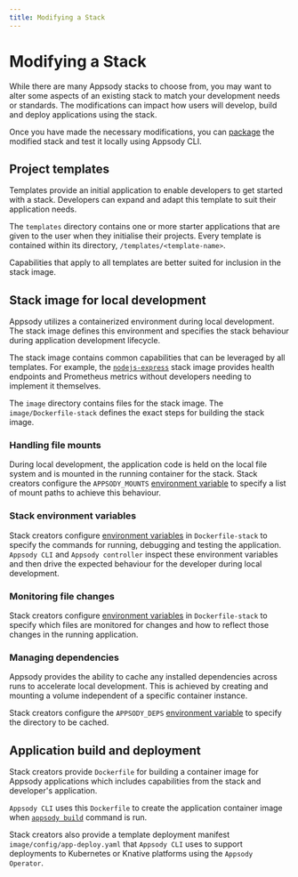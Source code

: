 ```yaml
---
title: Modifying a Stack
---
```


# Modifying a Stack
While there are many Appsody stacks to choose from, you may want to alter some aspects of an existing stack to match your development needs or standards. The modifications can impact how users will develop, build and deploy applications using the stack.

Once you have made the necessary modifications, you can [package](/content/docs/stacks/package.md) the modified stack and test it locally using Appsody CLI.

## Project templates
Templates provide an initial application to enable developers to get started with a stack. Developers can expand and adapt this template to suit their application needs.

The `templates` directory contains one or more starter applications that are given to the user when they initialise their projects. Every template is contained within its directory, `/templates/<template-name>`.

Capabilities that apply to all templates are better suited for inclusion in the stack image.

## Stack image for local development
Appsody utilizes a containerized environment during local development. The stack image defines this environment and specifies the stack behaviour during application development lifecycle.

The stack image contains common capabilities that can be leveraged by all templates. For example, the [`nodejs-express`](https://github.com/appsody/stacks/tree/master/incubator/nodejs-express) stack image provides health endpoints and Prometheus metrics without developers needing to implement it themselves.

The `image` directory contains files for the stack image. The `image/Dockerfile-stack` defines the exact steps for building the stack image.

### Handling file mounts
During local development, the application code is held on the local file system and is mounted in the running container for the stack. Stack creators configure the `APPSODY_MOUNTS` [environment variable](/content/docs/stacks/environment-variables.md) to specify a list of mount paths to achieve this behaviour.

### Stack environment variables
Stack creators configure [environment variables](/content/docs/stacks/environment-variables.md) in `Dockerfile-stack` to specify the commands for running, debugging and testing the application. `Appsody CLI` and `Appsody controller` inspect these environment variables and then drive the expected behaviour for the developer during local development.

### Monitoring file changes
Stack creators configure [environment variables](/content/docs/stacks/environment-variables.md) in `Dockerfile-stack` to specify which files are monitored for changes and how to reflect those changes in the running application.

### Managing dependencies
Appsody provides the ability to cache any installed dependencies across runs to accelerate local development. This is achieved by creating and mounting a volume independent of a specific container instance.

Stack creators configure the `APPSODY_DEPS` [environment variable](/content/docs/stacks/environment-variables.md) to specify the directory to be cached.

## Application build and deployment
Stack creators provide `Dockerfile` for building a container image for Appsody applications which includes capabilities from the stack and developer's application.

`Appsody CLI` uses this `Dockerfile` to create the application container image when [`appsody build`](/content/docs/using-appsody/cli-commands.md/#appsody-build) command is run.

Stack creators also provide a template deployment manifest `image/config/app-deploy.yaml` that `Appsody CLI` uses to support deployments to Kubernetes or Knative platforms using the `Appsody Operator`.